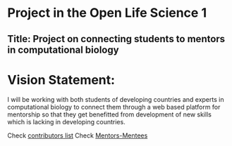 # Project in the Open Life Science 1

## Title: Project on connecting students to mentors in computational biology
# Vision Statement:
I will be working with both students of developing countries and experts in computational biology to connect them through a web based
platform for mentorship so that they get benefitted from development of new skills which is lacking in developing countries.

Check [contributors list](./contributors.md)
Check [Mentors-Mentees](./Mentors-Mentees/Names.md)
